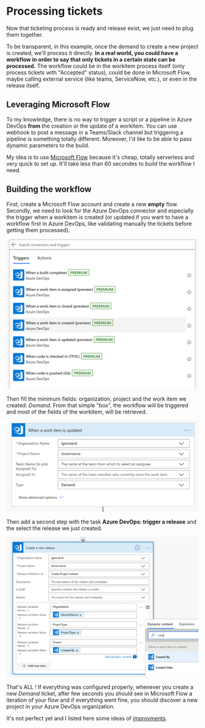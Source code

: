 # Processing tickets

Now that ticketing process is ready and release exist, we just need to plug them together.

To be transparent, in this example, once the demand to create a new project is created, we'll process it directly. **In a real world, you could have a workflow in order to say that only tickets in a certain state can be processed.** The workflow could be in the workitem process itself (only process tickets with "Accepted" status), could be done in Microsoft Flow, maybe calling external service (like teams, ServiceNow, etc.), or even in the release itself.

## Leveraging Microsoft Flow

To my knowledge, there is no way to trigger a script or a pipeline in Azure DevOps **from** the creation or the update of a workitem. You can use webhook to post a message in a Teams/Slack channel but triggering a pipeline is something totally different. Moreover, I'd like to be able to pass dynamic parameters to the build.

My idea is to use [Microsoft Flow](https://flow.microsoft.com) because it's cheap, totally serverless and very quick to set up. It'll take less than 60 secondes to build the workflow I need.

## Building the workflow

First, create a Microsoft Flow account and create a new **empty** flow. Secondly, we need to look for the Azure DevOps connector and especially the trigger when a workitem is created (or updated if you want to have a workflow first in Azure DevOps, like validating manually the tickets before getting them processed).

![Create trigger](./media/processing%201.png)

Then fill the minimum fields: organization, project and the work item we created: *Demand*. From that simple "box", the workflow will be triggered and most of the fields of the workitem, will be retrieved.

![Retrieve data](./media/processing%202.png)

Then add a second step with the task **Azure DevOps: trigger a release** and the select the release we just created.

![trigger release](./media/processing%203.png)

That's ALL ! If everything was configured properly, whenever you create a new *Demand* ticket, after few seconds you should see in Microsoft Flow a iteration of your flow and if everything went fine, you should discover a new project in your Azure DevOps organization.

It's not perfect yet and I listed here some ideas of [improvments](../creation/readme.md).
